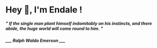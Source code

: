 <h1 title="head"> Hey 👋, I'm Endale !</h1>

**<h5><i>" If the single man plant himself indomitably on his instincts, and there abide, the huge world will come round to him. "</i></h5>**

*<b>___ Ralph Waldo Emerson ___</b>*

